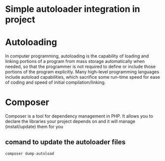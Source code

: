 # Simple autoloader integration in project


# Autoloading
In computer programming, autoloading is the capability of loading and linking portions of a program from mass storage automatically when needed, so that the programmer is not required to define or include those portions of the program explicitly. Many high-level programming languages include autoload capabilities, which sacrifice some run-time speed for ease of coding and speed of initial compilation/linking. 

# Composer
Composer is a tool for dependency management in PHP. It allows you to declare the libraries your project depends on and it will manage (install/update) them for you


## comand to update the autoloader files
```
composer dump-autoload
```
